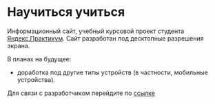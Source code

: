 # Научиться учиться

Информационный сайт, учебный курсовой проект студента [Яндекс.Практикум](https://practicum.yandex.ru).  Сайт разработан под десктопные разрешения экрана.

В планах на будущее:
* доработка под другие типы устройств (в частности, мобильные устройства).

Для связи с разработчиком перейдите по [ссылке](nickey87@yandex.ru)
